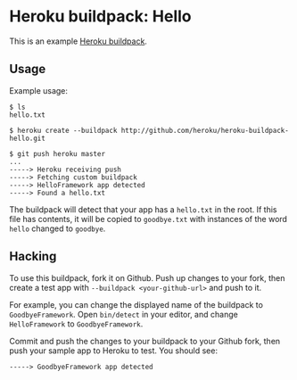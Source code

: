Heroku buildpack: Hello
=======================

This is an example [Heroku buildpack](http://devcenter.heroku.com/articles/buildpacks).

Usage
-----

Example usage:

    $ ls
    hello.txt

    $ heroku create --buildpack http://github.com/heroku/heroku-buildpack-hello.git

    $ git push heroku master
    ...
    -----> Heroku receiving push
    -----> Fetching custom buildpack
    -----> HelloFramework app detected
    -----> Found a hello.txt

The buildpack will detect that your app has a `hello.txt` in the root. If this file has contents, it will be copied to `goodbye.txt` with instances of the word `hello` changed to `goodbye`.

Hacking
-------

To use this buildpack, fork it on Github.  Push up changes to your fork, then create a test app with `--buildpack <your-github-url>` and push to it.

For example, you can change the displayed name of the buildpack to `GoodbyeFramework`. Open `bin/detect` in your editor, and change `HelloFramework` to `GoodbyeFramework`.

Commit and push the changes to your buildpack to your Github fork, then push your sample app to Heroku to test.  You should see:

    -----> GoodbyeFramework app detected
